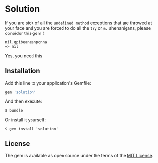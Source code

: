 # Solution

If you are sick of all the `undefined method` exceptions that are throwed at your face and
you are forced to do all the `try` or `&.` shenanigans, please consider this gem !

```
nil.gpibeaneanpcnna
=> nil
```

Yes, you need this


## Installation

Add this line to your application's Gemfile:

```ruby
gem 'solution'
```

And then execute:

    $ bundle

Or install it yourself:

    $ gem install 'solution'

## License

The gem is available as open source under the terms of the [MIT License](http://opensource.org/licenses/MIT).

